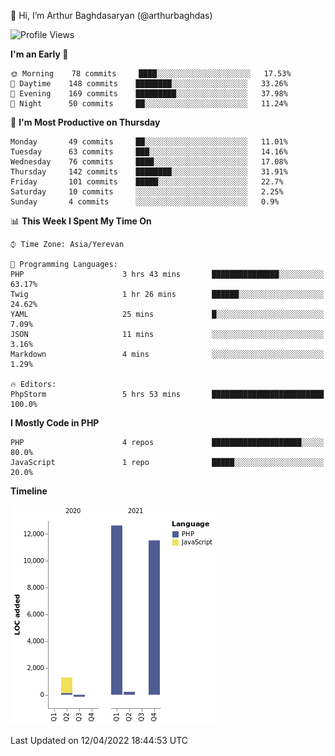 👋 Hi, I’m Arthur Baghdasaryan (@arthurbaghdas)


<!--START_SECTION:waka-->
![Profile Views](http://img.shields.io/badge/Profile%20Views-0-blue)

**I'm an Early 🐤** 

```text
🌞 Morning    78 commits     ████░░░░░░░░░░░░░░░░░░░░░   17.53% 
🌆 Daytime    148 commits    ████████░░░░░░░░░░░░░░░░░   33.26% 
🌃 Evening    169 commits    █████████░░░░░░░░░░░░░░░░   37.98% 
🌙 Night      50 commits     ██░░░░░░░░░░░░░░░░░░░░░░░   11.24%

```
📅 **I'm Most Productive on Thursday** 

```text
Monday       49 commits     ██░░░░░░░░░░░░░░░░░░░░░░░   11.01% 
Tuesday      63 commits     ███░░░░░░░░░░░░░░░░░░░░░░   14.16% 
Wednesday    76 commits     ████░░░░░░░░░░░░░░░░░░░░░   17.08% 
Thursday     142 commits    ████████░░░░░░░░░░░░░░░░░   31.91% 
Friday       101 commits    █████░░░░░░░░░░░░░░░░░░░░   22.7% 
Saturday     10 commits     ░░░░░░░░░░░░░░░░░░░░░░░░░   2.25% 
Sunday       4 commits      ░░░░░░░░░░░░░░░░░░░░░░░░░   0.9%

```


📊 **This Week I Spent My Time On** 

```text
⌚︎ Time Zone: Asia/Yerevan

💬 Programming Languages: 
PHP                      3 hrs 43 mins       ███████████████░░░░░░░░░░   63.17% 
Twig                     1 hr 26 mins        ██████░░░░░░░░░░░░░░░░░░░   24.62% 
YAML                     25 mins             █░░░░░░░░░░░░░░░░░░░░░░░░   7.09% 
JSON                     11 mins             ░░░░░░░░░░░░░░░░░░░░░░░░░   3.16% 
Markdown                 4 mins              ░░░░░░░░░░░░░░░░░░░░░░░░░   1.29%

🔥 Editors: 
PhpStorm                 5 hrs 53 mins       █████████████████████████   100.0%

```

**I Mostly Code in PHP** 

```text
PHP                      4 repos             ████████████████████░░░░░   80.0% 
JavaScript               1 repo              █████░░░░░░░░░░░░░░░░░░░░   20.0%

```


**Timeline**

![Chart not found](https://raw.githubusercontent.com/arthurbaghdas/arthurbaghdas/main/charts/bar_graph.png) 


 Last Updated on 12/04/2022 18:44:53 UTC
<!--END_SECTION:waka-->
